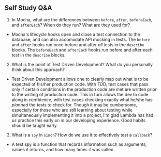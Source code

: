 <!-- Answers to the Short Answer Essay Questions go here -->

## Self Study Q&A

1.  In Mocha, what are the differences between `before`, `after`, `beforeEach`, and `afterEach`? When do they run? What are they used for?

* Mocha's lifecycle hooks open and close a test connection to the database, and can also accomodate API mocking in tests. The `before` and `after` hooks run once before and after _all_ tests in the `describe` blocks. The `beforeEach` and `afterEach` hooks run before and after each test in the `describe` blocks.

2.  What is the point of Test Driven Development? What do you personally think about this approach?

* Test Driven Development allows one to clearly map out what is to be expected of his/her production code. With TDD, test cases that pass only if certain conditions in the production code are met are written prior to the writing of production code. This in turn allows the dev to code along in confidence, with test cases checking exactly what he/she has _planned_ the tests to check for.
  Though it may be cumbersome, especially for those who are still learning about testing while simultaneously implementing it into a project, I'm glad Lambda has had us practice this early on in our developing experience. Good habits should be taught early.

3.  What is a `spy` in `sinon`? How do we use it to effectively test a `callback`?

* A test spy is a function that records information such as arguments, values it returns, and how many times it was called.
